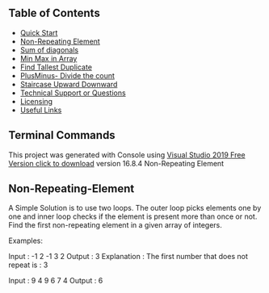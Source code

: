 ﻿## Table of Contents
* [Quick Start](#quick-start)
* [Non-Repeating Element](#Non-Repeating-Element)
* [Sum of diagonals](#Sum-Diagonals)
* [Min Max in Array](#MinMaxSum)
* [Find Tallest Duplicate](#Tallest-Duplicates)
* [PlusMinus- Divide the count](#Plus-Minus)
* [Staircase Upward Downward](#Staircase-Triangle)
* [Technical Support or Questions](#technical-support-or-questions)
* [Licensing](#licensing)
* [Useful Links](#useful-links)

## Terminal Commands

This project was generated with Console using [Visual Studio 2019 Free Version click to download](https://visualstudio.microsoft.com/downloads/) version 16.8.4
Non-Repeating Element
## Non-Repeating-Element
A Simple Solution is to use two loops. The outer loop picks elements one by one and inner loop checks if the element is present more than once or not.
Find the first non-repeating element in a given array of integers.

Examples:

Input : -1 2 -1 3 2
Output : 3
Explanation : The first number that does not 
repeat is : 3

Input : 9 4 9 6 7 4
Output : 6
